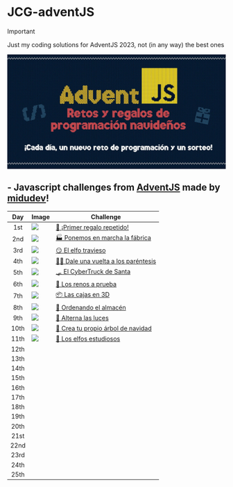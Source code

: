 # JCG-adventJS

> [!IMPORTANT]
> Just my coding solutions for AdventJS 2023, not (in any way) the best ones

<p align="center">
   <a href="https://adventjs.dev/"><img align="center" src="./public/adventjs.jpg" /></a>
</p>

<h2> - Javascript challenges from <a href="https://adventjs.dev/">AdventJS</a> made by <a href="https://github.com/midudev">midudev</a>!</h2>

| Day   |  Image                                                                                           | Challenge                                                                                                         | 
| :-:   | ------------------------------------------------------------------------------------------------ | --------------------------------------------------------------------------------------------------------          |
| 1st   | <img src="https://adventjs.dev/challenges-2023/1.png" width="40" style="object-fit: contain;" /> | [🎁 ¡Primer regalo repetido!](https://github.com/jcuencagento/JCG-adventJS/blob/master/december_01.md)            |
| 2nd   | <img src="https://adventjs.dev/challenges-2023/2.png" width="40" style="object-fit: contain;" /> | [🏭 Ponemos en marcha la fábrica](https://github.com/jcuencagento/JCG-adventJS/blob/master/december_02.md)        |
| 3rd   | <img src="https://adventjs.dev/challenges-2023/3.png" width="40" style="object-fit: contain;" /> | [😏 El elfo travieso](https://github.com/jcuencagento/JCG-adventJS/blob/master/december_03.md)                    | 
| 4th   | <img src="https://adventjs.dev/challenges-2023/4.png" width="40" style="object-fit: contain;" /> | [😵‍💫 Dale una vuelta a los paréntesis](https://github.com/jcuencagento/JCG-adventJS/blob/master/december_04.md)    | 
| 5th   | <img src="https://adventjs.dev/challenges-2023/5.png" width="40" style="object-fit: contain;" /> | [🛷 El CyberTruck de Santa](https://github.com/jcuencagento/JCG-adventJS/blob/master/december_05.md)              |
| 6th   | <img src="https://adventjs.dev/challenges-2023/6.png" width="40" style="object-fit: contain;" /> | [🦌 Los renos a prueba](https://github.com/jcuencagento/JCG-adventJS/blob/master/december_06.md)                  |
| 7th   | <img src="https://adventjs.dev/challenges-2023/7.png" width="40" style="object-fit: contain;" /> | [📦 Las cajas en 3D](https://github.com/jcuencagento/JCG-adventJS/blob/master/december_07.md)                     |
| 8th   | <img src="https://adventjs.dev/challenges-2023/8.png" width="40" style="object-fit: contain;" /> | [🏬 Ordenando el almacén](https://github.com/jcuencagento/JCG-adventJS/blob/master/december_08.md)                |
| 9th   | <img src="https://adventjs.dev/challenges-2023/9.png" width="40" style="object-fit: contain;" /> | [🚦 Alterna las luces](https://github.com/jcuencagento/JCG-adventJS/blob/master/december_09.md)                   |
| 10th  | <img src="https://adventjs.dev/challenges-2023/10.png" width="40" style="object-fit: contain;" />| [🎄 Crea tu propio árbol de navidad](https://github.com/jcuencagento/JCG-adventJS/blob/master/december_10.md)     |
| 11th  | <img src="https://adventjs.dev/challenges-2023/11.png" width="40" style="object-fit: contain;" />| [📖 Los elfos estudiosos](https://github.com/jcuencagento/JCG-adventJS/blob/master/december_11.md)                |
| 12th  |                                                                                                  |                                                                                                  |
| 13th  |                                                                                                  |                                                                                                  | 
| 14th  |                                                                                                  |                                                                                                  | 
| 15th  |                                                                                                  |                                                                                                  |
| 16th  |                                                                                                  |                                                                                                  |
| 17th  |                                                                                                  |                                                                                                  | 
| 18th  |                                                                                                  |                                                                                                  |  
| 19th  |                                                                                                  |                                                                                                  |  
| 20th  |                                                                                                  |                                                                                                  |  
| 21st  |                                                                                                  |                                                                                                  |  
| 22nd  |                                                                                                  |                                                                                                  |  
| 23rd  |                                                                                                  |                                                                                                  | 
| 24th  |                                                                                                  |                                                                                                  |
| 25th  |                                                                                                  |                                                                                                  |
